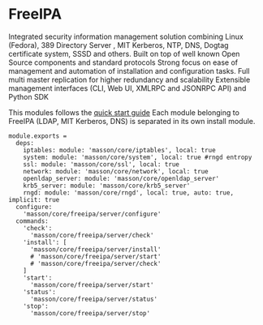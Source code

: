 
# FreeIPA

Integrated security information management solution combining Linux (Fedora), 389 Directory Server
, MIT Kerberos, NTP, DNS, Dogtag certificate system, SSSD and others.
Built on top of well known Open Source components and standard protocols
Strong focus on ease of management and automation of installation and configuration tasks.
Full multi master replication for higher redundancy and scalability
Extensible management interfaces (CLI, Web UI, XMLRPC and JSONRPC API) and Python SDK

This modules follows the [quick start guide](https://www.freeipa.org/page/Quick_Start_Guide) 
Each module belonging to FreeIPA (LDAP, MIT Kerberos, DNS) is separated in its own install module.

    module.exports =
      deps:
        iptables: module: 'masson/core/iptables', local: true
        system: module: 'masson/core/system', local: true #rngd entropy
        ssl: module: 'masson/core/ssl', local: true
        network: module: 'masson/core/network', local: true
        openldap_server: module: 'masson/core/openldap_server'
        krb5_server: module: 'masson/core/krb5_server'
        rngd: module: 'masson/core/rngd', local: true, auto: true, implicit: true
      configure:
        'masson/core/freeipa/server/configure'
      commands:
        'check':
          'masson/core/freeipa/server/check'
        'install': [
          'masson/core/freeipa/server/install'
          # 'masson/core/freeipa/server/start'
          # 'masson/core/freeipa/server/check'
        ]
        'start':
          'masson/core/freeipa/server/start'
        'status':
          'masson/core/freeipa/server/status'
        'stop':
          'masson/core/freeipa/server/stop'
